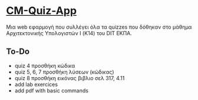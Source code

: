 # [CM-Quiz-App](https://cm-quiz-app.netlify.app/)
Μια web εφαρμογή που συλλέγει όλα τα quizzes που δόθηκαν στο μάθημα Αρχιτεκτονικής Υπολογιστών I (Κ14) του DIT ΕΚΠΑ.

## To-Do
- quiz 4 προσθήκη κώδικα
- quiz 5, 6, 7 προσθήκη λύσεων (κώδικας)
- quiz 8 προσθήκη εικόνας βιβλιο σελ 317, 4.11
- add lab exercices
- add pdf with basic commands